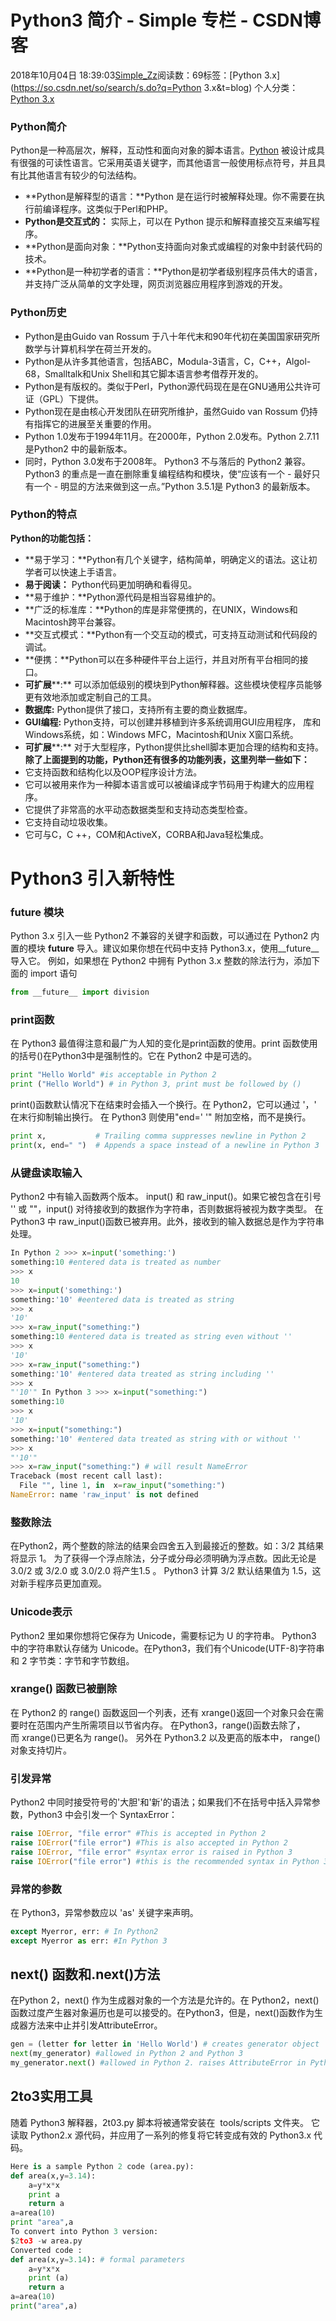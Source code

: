 # Python3 简介 - Simple 专栏 - CSDN博客
2018年10月04日 18:39:03[Simple_Zz](https://me.csdn.net/love284969214)阅读数：69标签：[Python 3.x](https://so.csdn.net/so/search/s.do?q=Python 3.x&t=blog)
个人分类：[Python 3.x](https://blog.csdn.net/love284969214/article/category/8102121)
### Python简介
Python是一种高层次，解释，互动性和面向对象的脚本语言。[Python](http://www.yiibai.com/python/) 被设计成具有很强的可读性语言。它采用英语关键字，而其他语言一般使用标点符号，并且具有比其他语言有较少的句法结构。
- **Python是解释型的语言：**Python 是在运行时被解释处理。你不需要在执行前编译程序。这类似于Perl和PHP。
- **Python是交互式的：** 实际上，可以在 Python 提示和解释直接交互来编写程序。
- **Python是面向对象：**Python支持面向对象式或编程的对象中封装代码的技术。
- **Python是一种初学者的语言：**Python是初学者级别程序员伟大的语言，并支持广泛从简单的文字处理，网页浏览器应用程序到游戏的开发。
### Python历史
- Python是由Guido van Rossum 于八十年代末和90年代初在美国国家研究所数学与计算机科学在荷兰开发的。
- Python是从许多其他语言，包括ABC，Modula-3语言，C，C++，Algol-68，Smalltalk和Unix Shell和其它脚本语言参考借荐开发的。
- Python是有版权的。类似于Perl，Python源代码现在是在GNU通用公共许可证（GPL）下提供。
- Python现在是由核心开发团队在研究所维护，虽然Guido van Rossum 仍持有指挥它的进展至关重要的作用。
- Python 1.0发布于1994年11月。在2000年，Python 2.0发布。Python 2.7.11是Python2 中的最新版本。
- 同时，Python 3.0发布于2008年。 Python3 不与落后的 Python2 兼容。Python3 的重点是一直在删除重复编程结构和模块，使“应该有一个 - 最好只有一个 - 明显的方法来做到这一点。”Python 3.5.1是 Python3 的最新版本。
### Python的特点
**Python的功能包括：**
- **易于学习：**Python有几个关键字，结构简单，明确定义的语法。这让初学者可以快速上手语言。
- **易于阅读：** Python代码更加明确和看得见。
- **易于维护：**Python源代码是相当容易维护的。
- **广泛的标准库：**Python的库是非常便携的，在UNIX，Windows和Macintosh跨平台兼容。
- **交互式模式：**Python有一个交互动的模式，可支持互动测试和代码段的调试。
- **便携：**Python可以在多种硬件平台上运行，并且对所有平台相同的接口。
- **可扩展****:** 可以添加低级别的模块到Python解释器。这些模块使程序员能够更有效地添加或定制自己的工具。
- **数据库:** Python提供了接口，支持所有主要的商业数据库。
- **GUI编程:** Python支持，可以创建并移植到许多系统调用GUI应用程序， 库和Windows系统，如：Windows MFC，Macintosh和Unix X窗口系统。
- **可扩展****:** 对于大型程序，Python提供比shell脚本更加合理的结构和支持。
**除了上面提到的功能，Python还有很多的功能列表，这里列举一些如下：**
- 它支持函数和结构化以及OOP程序设计方法。
- 它可以被用来作为一种脚本语言或可以被编译成字节码用于构建大的应用程序。
- 它提供了非常高的水平动态数据类型和支持动态类型检查。
- 它支持自动垃圾收集。
- 它可与C，C ++，COM和ActiveX，CORBA和Java轻松集成。
# Python3 引入新特性
### __future__ 模块
Python 3.x 引入一些 Python2 不兼容的关键字和函数，可以通过在 Python2 内置的模块 __future__ 导入。建议如果你想在代码中支持 Python3.x，使用__future__导入它。
例如，如果想在 Python2 中拥有 Python 3.x 整数的除法行为，添加下面的 import 语句
```python
from __future__ import division
```
### print函数
在 Python3 最值得注意和最广为人知的变化是print函数的使用。print 函数使用的括号()在Python3中是强制性的。它在 Python2 中是可选的。
```python
print "Hello World" #is acceptable in Python 2
print ("Hello World") # in Python 3, print must be followed by ()
```
print()函数默认情况下在结束时会插入一个换行。在 Python2，它可以通过 '，' 在末行抑制输出换行。 在 Python3 则使用"end=' '" 附加空格，而不是换行。
```python
print x,           # Trailing comma suppresses newline in Python 2
print(x, end=" ")  # Appends a space instead of a newline in Python 3
```
### 从键盘读取输入
Python2 中有输入函数两个版本。 input() 和 raw_input()。如果它被包含在引号 '' 或 ""，input() 对待接收到的数据作为字符串，否则数据将被视为数字类型。
在 Python3 中 raw_input()函数已被弃用。此外，接收到的输入数据总是作为字符串处理。
```python
In Python 2 >>> x=input('something:') 
something:10 #entered data is treated as number
>>> x
10
>>> x=input('something:')
something:'10' #eentered data is treated as string
>>> x
'10'
>>> x=raw_input("something:")
something:10 #entered data is treated as string even without ''
>>> x
'10'
>>> x=raw_input("something:")
something:'10' #entered data treated as string including ''
>>> x
"'10'" In Python 3 >>> x=input("something:")
something:10
>>> x
'10'
>>> x=input("something:")
something:'10' #entered data treated as string with or without ''
>>> x
"'10'"
>>> x=raw_input("something:") # will result NameError
Traceback (most recent call last):
  File "", line 1, in  x=raw_input("something:")
NameError: name 'raw_input' is not defined
```
### 整数除法
在Python2，两个整数的除法的结果会四舍五入到最接近的整数。如：3/2 其结果将显示 1。 为了获得一个浮点除法，分子或分母必须明确为浮点数。因此无论是 3.0/2 或 3/2.0 或 3.0/2.0 将产生1.5 。
Python3 计算 3/2 默认结果值为 1.5，这对新手程序员更加直观。
### Unicode表示
Python2 里如果你想将它保存为 Unicode，需要标记为 U 的字符串。
Python3 中的字符串默认存储为 Unicode。在Python3，我们有个Unicode(UTF-8)字符串和 2 字节类：字节和字节数组。
### xrange() 函数已被删除
在 Python2 的 range() 函数返回一个列表，还有 xrange()返回一个对象只会在需要时在范围内产生所需项目以节省内存。
在Python3，range()函数去除了，而 xrange()已更名为 range()。 另外在 Python3.2 以及更高的版本中， range()对象支持切片。
### 引发异常
Python2 中同时接受符号的'大胆'和'新'的语法；如果我们不在括号中括入异常参数，Python3 中会引发一个 SyntaxError：
```python
raise IOError, "file error" #This is accepted in Python 2
raise IOError("file error") #This is also accepted in Python 2
raise IOError, "file error" #syntax error is raised in Python 3
raise IOError("file error") #this is the recommended syntax in Python 3
```
### 异常的参数
在 Python3，异常参数应以 'as' 关键字来声明。
```python
except Myerror, err: # In Python2
except Myerror as err: #In Python 3
```
## next() 函数和.next()方法
在Python 2，next() 作为生成器对象的一个方法是允许的。在 Python2，next()函数过度产生器对象遍历也是可以接受的。在Python3，但是，next()函数作为生成器方法来中止并引发AttributeError。
```python
gen = (letter for letter in 'Hello World') # creates generator object
next(my_generator) #allowed in Python 2 and Python 3
my_generator.next() #allowed in Python 2. raises AttributeError in Python 3
```
## 2to3实用工具
随着 Python3 解释器，2t03.py 脚本将被通常安装在  tools/scripts 文件夹。 它读取 Python2.x 源代码，并应用了一系列的修复将它转变成有效的 Python3.x 代码。
```python
Here is a sample Python 2 code (area.py):
def area(x,y=3.14): 
    a=y*x*x
    print a
    return a
a=area(10)
print "area",a
To convert into Python 3 version:
$2to3 -w area.py
Converted code :
def area(x,y=3.14): # formal parameters
    a=y*x*x
    print (a)
    return a
a=area(10)
print("area",a)
```
